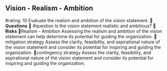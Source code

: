 

## Vision - Realism - Ambition
#rating: 10
Evaluate the realism and ambition of the vision statement.
**💭 Questions**
💭 #question Is the vision statement realistic and ambitious?
**🚨 Risks**
🚨Realism - Ambition
Assessing the realism and ambition of the vision statement can help determine its potential for guiding the organization.
🚨mitigation strategy
Assess the clarity, feasibility, and aspirational nature of the vision statement and consider its potential for inspiring and guiding the organization.
🚨contingency strategy
Assess the clarity, feasibility, and aspirational nature of the vision statement and consider its potential for inspiring and guiding the organization.



































































































































































































































































































































































































































































































































































































































































































































































































































































































































































































































































































































































































































































































































































































































































































































































































































































































































































































































































































































































































































































































































































































































































































































































































































































































































































































































































































































































































































































































































































































































































































































































































































































































































































































































































































































































































































































































































































































































































































































































































































































































































































































































































































































































































































































































































































































































































































































































































































































































































































































































































































































































































































































































































































































































































































































































































































































































































































































































































































































































































































































































































































































































































































































































































































































































































































































































































































































































































































































































































































































































































































































































































































































































































































































































































































































































































































































































































































































































































































































































































































































































































































































































































































































































































































































































































































































































































































































































































































































































































































































































































































































































































































































































































































































































































